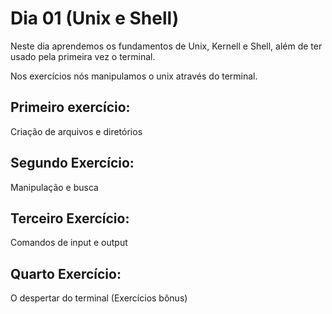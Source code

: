 # Dia 01 (Unix e Shell)

Neste dia aprendemos os fundamentos de Unix, Kernell e Shell, além de ter usado pela primeira vez o terminal.

Nos exercícios nós manipulamos o unix através do terminal.

## Primeiro exercício:
Criação de arquivos e diretórios

## Segundo Exercício:
Manipulação e busca

## Terceiro Exercício:
Comandos de input e output

## Quarto Exercício:
O despertar do terminal (Exercícios bônus)
